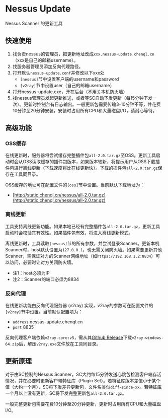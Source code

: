 # Nessus Update

Nessus Scanner 的更新工具

## 快速使用

1. 找负责nessus的管理员，把更新地址改成``xxx.nessus-update.chenql.cn``（xxx是自己的邮箱username）。
2. 找服务器管理员添加反向代理路径。
3. 打开默认``nessus-update.conf``并修改以下xxx处
   - ``[nessus]``节中设置客户端的username和password
   - ``[v2ray]``节中设置user（自己的邮箱username）
4. 打开nessus-update.exe，开在后台（不用关本机防火墙）
5. 找nessus管理员发起更新推送，或者等SC自动下发更新（每15分钟下发一次）。更新时控制台有日志输出。一般更新包需要传输3-10分钟不等，并花费10分钟至20分钟安装，安装时占用所有CPU和大量磁盘I/O，请耐心等待。

## 高级功能

### OSS缓存

在线更新时，服务器将尝试缓存完整插件包``all-2.0.tar.gz``至OSS。更新工具启动时会从OSS读取缓存的插件包版本，如果版本较新，将提示用户从OSS下载插件包进行离线更新（下载速度将比在线更新快）。下载的插件包``all-2.0.tar.gz``保存在工具同目录。

OSS缓存的地址可在配置文件的``[oss]``节中设置。当前默认下载地址为：

- [http://static.chenql.cn/nessus/all-2.0.tar.gz](http://static.chenql.cn/nessus/all-2.0.tar.gz)

### 离线更新

工具支持离线更新功能。如果本地已经有完整插件包``all-2.0.tar.gz``，更新工具启动时会校验其有效性。如果插件包有效，将进入离线更新模式。

离线更新时，工具读取``[nessus]``节的所有参数，并尝试登录Scanner。更新本机Scanner时，host默认设置为``127.0.0.1``，也无需关闭防火墙。如果需要更新其他Scanner，需保证对方的Scanner网络地址（如``https://192.168.1.2:8834``）可以访问，必要时让对方关闭防火墙。

- 注1：host必须为IP
- 注2：Scanner的端口必须为8834

### 反向代理

在线更新功能由反向代理服务器 (v2ray) 实现，v2ray的参数可在配置文件的``[v2ray]``节中设置。当前默认配置项为：

- ``address`` nessus-update.chenql.cn
- ``port`` 8835

反向代理客户端依赖``v2ray-core:v5``，需从其[Github Release](https://github.com/v2fly/v2ray-core/releases)下载``v2ray-windows-64.zip``后，解压``v2ray.exe``文件放在工具同目录。
## 更新原理

对于由SC控制的Nessus Scanner，SC大约每15分钟发送心跳包检测客户端存活情况，并在必要时更新客户端特征库（Plugin Set）。若特征库版本差值小于某个值（大约一个月），SC将下发差异更新包，文件名类似``diff-since-xx``。若特征库一个月以上没有更新，SC将下发完整更新包``all-2.0.tar.gz``。

一般完整更新包需要花费10分钟至20分钟更新，更新时占用所有CPU和大量磁盘I/O。
